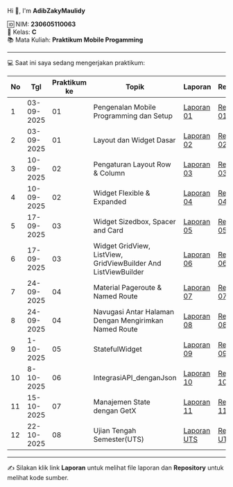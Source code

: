 
Hi 👋, I'm **AdibZakyMaulidy**  

🆔 NIM: **230605110063**  
🏫 Kelas: **C**  
📚 Mata Kuliah: **Praktikum Mobile Progamming**  

---

💻 Saat ini saya sedang mengerjakan praktikum:

| No | Tgl        | Praktikum ke | Topik                                   | Laporan                    | Repository             |
|----|------------|--------------|-----------------------------------------|----------------------------|------------------------|
| 1  | 03-09-2025 | 01           | Pengenalan Mobile Programming dan Setup | [Laporan 01](https://drive.google.com/file/d/1dD09ZhWCPLuK39Dplk5FSbBDw_MA8n5m/view?usp=sharing)            | [Repository 01](https://github.com/AdibZaky/Instalasi-Pengujian)     |
| 2  | 03-09-2025 | 01           | Layout dan Widget Dasar                 | [Laporan 02](https://drive.google.com/file/d/123uhlaRVxPvlBk5aHxGTHqRYkIltQ1lG/view?usp=sharing)            | [Repository 02](https://github.com/AdibZaky/Row-Column)     |
| 3  | 10-09-2025 | 02           | Pengaturan Layout Row & Column        | [Laporan 03](https://drive.google.com/file/d/1o7GvUZSIiDlm8gYePBxgZNpqeGaY4c7x/view?usp=sharing)            | [Repository 03](https://github.com/AdibZaky/WeatherAlignment)     |
| 4  | 10-09-2025 | 02           | Widget Flexible & Expanded          | [Laporan 04](https://drive.google.com/file/d/1K00Hou_oCAP9TtNl252wI77qWmzVt1to/view?usp=sharing)            | [Repository 04](https://github.com/AdibZaky/ControlBarMusic)     |
| 5  | 17-09-2025 | 03           | Widget Sizedbox, Spacer and Card         | [Laporan 05](https://drive.google.com/file/d/1KDvMBYqcQiXeig-JAYvk3v7OQhq31Uad/view?usp=sharing)            | [Repository 05](https://github.com/AdibZaky/Widget-Sizedboz-Spacer-And-Card)     |
| 6  | 17-09-2025 | 03           | Widget GridView, ListView, GridViewBuilder And ListViewBuilder          | [Laporan 06](https://drive.google.com/file/d/16Ko7y4wwBbVRWttOVwthEBMnep7Y4Y2g/view?usp=sharing)            | [Repository 06](https://github.com/AdibZaky/Widget-GridView-ListView-GridViewBuilder-And-ListViewBuilder)     |
| 7  | 24-09-2025 | 04          | Material Pageroute & Named Route        | [Laporan 07](https://drive.google.com/file/d/1jths3fUgAhOhFB4UsKRoIhH9JV9IRSer/view?usp=sharing)            | [Repository 07](https://github.com/AdibZaky/MaterialPageroute-NamedRoute)     |
| 8  | 24-09-2025 | 04           | Navugasi Antar Halaman Dengan Mengirimkan Named Route         | [Laporan 08](https://drive.google.com/file/d/1Xsy2B1icXMEsyrvTnK9KjDr2XSnAOc9F/view?usp=sharing)            | [Repository 08](https://github.com/AdibZaky/ArgumenNamedRoute)     |
| 9  | 1-10-2025 | 05           | StatefulWidget        | [Laporan 09](https://drive.google.com/file/d/1LHuqPdR648TI_mFa6dwbnY3xq_3LOmFI/view?usp=drive_link)            | [Repository 09](https://github.com/AdibZaky/StatefullWidget)     |
| 10  | 8-10-2025 | 06           | IntegrasiAPI_denganJson       | [Laporan 10](https://drive.google.com/file/d/12Bu8rLYp5HQ9uzFKF9--Db6dxaM_pJyX/view?usp=sharing)            | [Repository 10](https://github.com/AdibZaky/IntegrasiApi_denganJSON)     |
| 11  | 15-10-2025 | 07           | Manajemen State dengan GetX       | [Laporan 11](https://drive.google.com/file/d/1yaOKrQTQ8fnoOQIK881BNJ4mHqWzYZF6/view?usp=sharing)            | [Repository 11](https://github.com/AdibZaky/Manajemen_State_dengan_GetX)     |
| 12  | 22-10-2025 | 08           | Ujian Tengah Semester(UTS)      | [Laporan UTS](https://drive.google.com/file/d/1o35Sr2X7nUsnXDC52IqyQngVhqVr0Uzw/view?usp=sharing)            | [Repository UTS](https://github.com/AdibZaky/StayFinder_UTS)     |

---

✍️ Silakan klik link **Laporan** untuk melihat file laporan dan **Repository** untuk melihat kode sumber.

